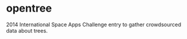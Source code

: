 opentree
========

2014 International Space Apps Challenge entry to gather crowdsourced data about trees.
